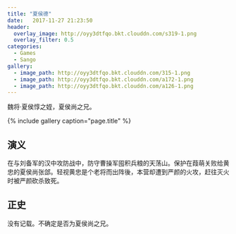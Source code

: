 ```yaml
---
title: "夏侯德"
date:   2017-11-27 21:23:50
header:
  overlay_image: http://oyy3dtfqo.bkt.clouddn.com/s319-1.png
  overlay_filter: 0.5
categories:
  - Games
  - Sango
gallery:
  - image_path: http://oyy3dtfqo.bkt.clouddn.com/315-1.png
  - image_path: http://oyy3dtfqo.bkt.clouddn.com/a172-1.png
  - image_path: http://oyy3dtfqo.bkt.clouddn.com/a126-1.png
---
```


魏将·夏侯惇之姪，夏侯尚之兄。

{% include gallery caption="page.title" %}

## 演义

在与刘备军的汉中攻防战中，防守曹操军囤积兵粮的天荡山。保护在葭萌关败给黄忠的夏侯尚张郃。轻视黄忠是个老将而出阵後，本营却遭到严颜的火攻，赶往灭火时被严颜砍杀致死。

## 正史

没有记载。不确定是否为夏侯尚之兄。